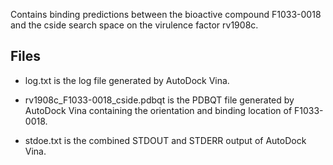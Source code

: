 Contains binding predictions between the bioactive compound F1033-0018 and the cside search space on the virulence factor rv1908c.

## Files

- log.txt is the log file generated by AutoDock Vina.

- rv1908c_F1033-0018_cside.pdbqt is the PDBQT file generated by AutoDock Vina containing the orientation and binding location of F1033-0018.

- stdoe.txt is the combined STDOUT and STDERR output of AutoDock Vina.


